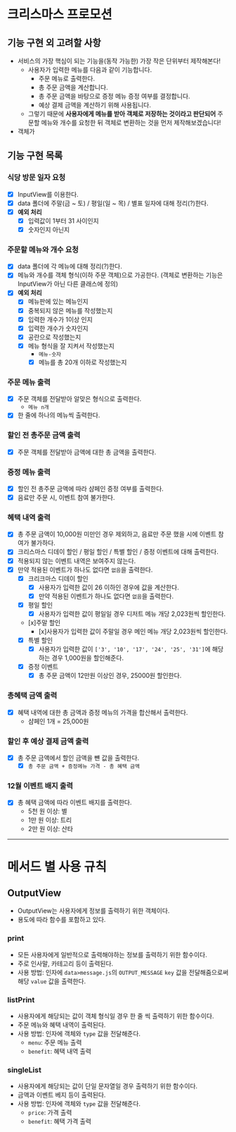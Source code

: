 # 크리스마스 프로모션

## 기능 구현 외 고려할 사항

- 서비스의 가장 핵심이 되는 기능을(동작 가능한) 가장 작은 단위부터 제작해본다!
  - 사용자가 입력한 메뉴를 다음과 같이 기능합니다.
    - 주문 메뉴로 출력한다.
    - 총 주문 금액을 계산합니다.
    - 총 주문 금액을 바탕으로 증정 메뉴 증정 여부를 결정합니다.
    - 예상 결제 금액을 계산하기 위해 사용됩니다.
  - 그렇기 때문에 **사용자에게 메뉴를 받아 객체로 저장하는 것이라고 판단되어** 주문할 메뉴와 개수를 요청한 뒤 객체로 변환하는 것을 먼저 제작해보겠습니다!
- 객체가

## 기능 구현 목록

### 식당 방문 일자 요청

- [x] InputView를 이용한다.
- [x] data 폴더에 주말(금 ~ 토) / 평일(일 ~ 목) / 별표 일자에 대해 정리(?)한다.
- [x] **예외 처리**
  - [x] 입력값이 1부터 31 사이인지
  - [x] 숫자인지 아닌지

### 주문할 메뉴와 개수 요청

- [x] data 폴더에 각 메뉴에 대해 정리(?)한다.
- [x] 메뉴와 개수를 객체 형식(이하 주문 객체)으로 가공한다. (객체로 변환하는 기능은 InputView가 아닌 다른 클래스에 정의)
- [x] **예외 처리**
  - [x] 메뉴판에 있는 메뉴인지
  - [x] 중복되지 않은 메뉴를 작성했는지
  - [x] 입력한 개수가 1이상 인지
  - [x] 입력한 개수가 숫자인지
  - [x] 공란으로 작성했는지
  - [x] 메뉴 형식을 잘 지켜서 작성했는지
    - `메뉴-숫자`
    - [x] 메뉴를 총 20개 이하로 작성했는지

### 주문 메뉴 출력

- [x] 주문 객체를 전달받아 알맞은 형식으로 출력한다.
  - `메뉴 n개`
- [x] 한 줄에 하나의 메뉴씩 출력한다.

### 할인 전 총주문 금액 출력

- [x] 주문 객체를 전달받아 금액에 대한 총 금액을 출력한다.

### 증정 메뉴 출력

- [x] 할인 전 총주문 금액에 따라 샴페인 증정 여부를 출력한다.
- [x] 음료만 주문 시, 이벤트 참여 불가한다.

### 혜택 내역 출력

- [x] 총 주문 금액이 10,000원 미만인 경우 제외하고, 음료만 주문 했을 시에 이벤트 참여가 불가하다.
- [x] 크리스마스 디데이 할인 / 평일 할인 / 특별 할인 / 증정 이벤트에 대해 출력한다.
- [x] 적용되지 않는 이벤트 내역은 보여주지 않는다.
- [x] 만약 적용된 이벤트가 하나도 없다면 `없음`을 출력한다.
  - [x] 크리크마스 디데이 할인
    - [x] 사용자가 입력한 값이 26 이하인 경우에 값을 계산한다.
    - [x] 만약 적용된 이벤트가 하나도 없다면 `없음`을 출력한다.
  - [x] 평일 할인
    - [x] 사용자가 입력한 값이 평일일 경우 디저트 메뉴 개당 2,023원씩 할인한다.
  - [x]주말 할인
    - [x]사용자가 입력한 값이 주말일 경우 메인 메뉴 개당 2,023원씩 할인한다.
  - [x] 특별 할인
    - [x] 사용자가 입력한 값이 `['3', '10', '17', '24', '25', '31']`에 해당하는 경우 1,000원을 할인해준다.
  - [x] 증정 이벤트
    - [x] 총 주문 금액이 12만원 이상인 경우, 25000원 할인한다.

### 총혜택 금액 출력

- [x] 혜택 내역에 대한 총 금액과 증정 메뉴의 가격을 합산해서 출력한다.
  - 샴페인 1개 = 25,000원

### 할인 후 예상 결제 금액 출력

- [x] 총 주문 금액에서 할인 금액을 뺸 값을 출력한다.
  - [x] `총 주문 금액 + 증정메뉴 가격 - 총 혜택 금액`

### 12월 이벤트 배지 출력

- [x] 총 혜택 금액에 따라 이벤트 배지를 출력한다.
  - 5천 원 이상: 별
  - 1만 원 이상: 트리
  - 2만 원 이상: 산타

---

# 메서드 별 사용 규칙

## OutputView

- OutputView는 사용자에게 정보를 출력하기 위한 객체이다.
- 용도에 따라 함수를 포함하고 있다.

### print

- 모든 사용자에게 일반적으로 출력해야하는 정보를 출력하기 위한 함수이다.
- 주로 인사말, 카테고리 등이 출력된다.
- 사용 방법: 인자에 `data>message.js`의 `OUTPUT_MESSAGE` `key` 값을 전달해줌으로써 해당 `value` 값을 출력한다.

### listPrint

- 사용자에게 해당되는 값이 객체 형식일 경우 한 줄 씩 출력하기 위한 함수이다.
- 주문 메뉴와 혜택 내역이 출력된다.
- 사용 방법: 인자에 객체와 `type` 값을 전달해준다.
  - `menu`: 주문 메뉴 출력
  - `benefit`: 혜택 내역 출력

### singleList

- 사용자에게 해당되는 값이 단일 문자열일 경우 출력하기 위한 함수이다.
- 금액과 이벤트 베지 등이 출력된다.
- 사용 방법: 인자에 객체와 `type` 값을 전달해준다.
  - `price`: 가격 출력
  - `benefit`: 혜택 가격 출력

